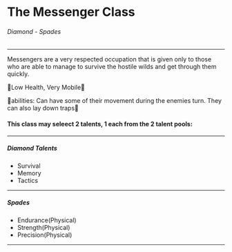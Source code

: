 # The Messenger Class

###### Diamond - Spades

---

Messengers are a very respected occupation that is given only to those who are able to manage to survive the hostile wilds and get through them quickly.

🔻Low Health, Very Mobile🔻

🔻abilities: Can have some of their movement during the enemies turn. They can also lay down traps🔻

#### This class may seleect 2 talents, 1 each from the 2 talent pools:

---

##### Diamond Talents
- Survival
- Memory
- Tactics

---

##### Spades
- Endurance(Physical)
- Strength(Physical)
- Precision(Physical)

---
